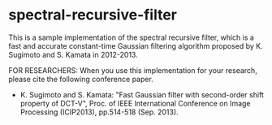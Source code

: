 spectral-recursive-filter
=========================

This is a sample implementation of the spectral recursive filter, which is a fast and accurate constant-time Gaussian filtering algorithm proposed by K. Sugimoto and S. Kamata in 2012-2013.

FOR RESEARCHERS:
When you use this implementation for your research, please cite the following conference paper.
- K. Sugimoto and S. Kamata: "Fast Gaussian filter with second-order shift property of DCT-V", Proc. of IEEE International Conference on Image Processing (ICIP2013), pp.514-518 (Sep. 2013).
